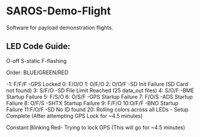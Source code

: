 # SAROS-Demo-Flight
Software for payload demonstration flights.

## LED Code Guide:
O-off 
S-static 
F-flashing

Order: BLUE/GREEN/RED

-1: F/F/F -GPS Locked
0:  F/O/O
1:  O/F/O
2:  O/O/F -SD Init Failure (SD Card not found)
3:  S/F/O -SD File Limit Reached (25 data_out files)
4:  S/O/F -BME Startup Failure
5:  F/S/O
6:  O/S/F -GPS Startup Failure
7:  F/O/S -ADS Startup Failure
8:  O/F/S -SHTX Startup Failure
9:  F/F/O
10:O/F/F -BNO Startup Failure
11:F/O/F  -SD No ID found
20: Rolling colors across all LEDs - Setup Complete (After attempting GPS Lock for ~4.5 minutes)

Constant Blinking Red- Trying to lock GPS (This will go for ~4.5 minutes)


